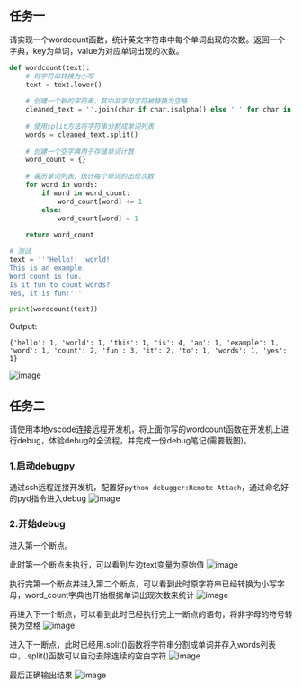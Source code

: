 ## 任务一
请实现一个wordcount函数，统计英文字符串中每个单词出现的次数。返回一个字典，key为单词，value为对应单词出现的次数。

```python
def wordcount(text):
    # 将字符串转换为小写
    text = text.lower()
    
    # 创建一个新的字符串，其中非字母字符被替换为空格
    cleaned_text = ''.join(char if char.isalpha() else ' ' for char in text)
    
    # 使用split方法将字符串分割成单词列表
    words = cleaned_text.split()
    
    # 创建一个空字典用于存储单词计数
    word_count = {}
    
    # 遍历单词列表，统计每个单词的出现次数
    for word in words:
        if word in word_count:
            word_count[word] += 1
        else:
            word_count[word] = 1
            
    return word_count

# 测试
text = '''Hello!!  world!  
This is an example.  
Word count is fun.  
Is it fun to count words?  
Yes, it is fun!'''

print(wordcount(text))
```


Output:
```
{'hello': 1, 'world': 1, 'this': 1, 'is': 4, 'an': 1, 'example': 1, 'word': 1, 'count': 2, 'fun': 3, 'it': 2, 'to': 1, 'words': 1, 'yes': 1}
```
![image](https://github.com/user-attachments/assets/332b5d7d-2c0f-413c-befa-5724b5703837)


## 任务二
请使用本地vscode连接远程开发机，将上面你写的wordcount函数在开发机上进行debug，体验debug的全流程，并完成一份debug笔记(需要截图)。


### 1.启动debugpy
通过ssh远程连接开发机，配置好`python debugger:Remote Attach`，通过命名好的pyd指令进入debug
![image](https://github.com/user-attachments/assets/873dfe78-d585-41e1-a275-4f33f3aeb640)


### 2.开始debug
进入第一个断点。

此时第一个断点未执行，可以看到左边text变量为原始值
![image](https://github.com/user-attachments/assets/8513a83a-cd4b-44de-b145-6e93846d8d0a)



执行完第一个断点并进入第二个断点，可以看到此时原字符串已经转换为小写字母，word_count字典也开始根据单词出现次数来统计
![image](https://github.com/user-attachments/assets/5fe5e126-2eb5-410b-8c4d-ada251a5a973)



再进入下一个断点，可以看到此时已经执行完上一断点的语句，将非字母的符号转换为空格
![image](https://github.com/user-attachments/assets/658075f6-5082-426c-8c49-741d03c47989)



进入下一断点，此时已经用.split()函数将字符串分割成单词并存入words列表中，.split()函数可以自动去除连续的空白字符
![image](https://github.com/user-attachments/assets/dcda30fa-c082-4990-a982-d0ba10d5edc3)



最后正确输出结果
![image](https://github.com/user-attachments/assets/0b3cb318-7c0b-496e-98f2-3023843f83b1)
